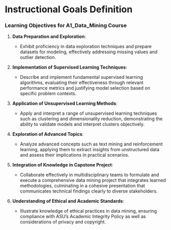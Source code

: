 Instructional Goals Definition
==============================

### Learning Objectives for A1_Data_Mining Course

1. **Data Preparation and Exploration**:
   - Exhibit proficiency in data exploration techniques and prepare datasets for modeling, effectively addressing missing values and outlier detection.

2. **Implementation of Supervised Learning Techniques**:
   - Describe and implement fundamental supervised learning algorithms, evaluating their effectiveness through relevant performance metrics and justifying model selection based on specific problem contexts.

3. **Application of Unsupervised Learning Methods**:
   - Apply and interpret a range of unsupervised learning techniques such as clustering and dimensionality reduction, demonstrating the ability to validate models and interpret clusters objectively.

4. **Exploration of Advanced Topics**:
   - Analyze advanced concepts such as text mining and reinforcement learning, applying them to extract insights from unstructured data and assess their implications in practical scenarios.

5. **Integration of Knowledge in Capstone Project**:
   - Collaborate effectively in multidisciplinary teams to formulate and execute a comprehensive data mining project that integrates learned methodologies, culminating in a cohesive presentation that communicates technical findings clearly to diverse stakeholders.

6. **Understanding of Ethical and Academic Standards**:
   - Illustrate knowledge of ethical practices in data mining, ensuring compliance with ASU’s Academic Integrity Policy as well as considerations of privacy and copyright.
